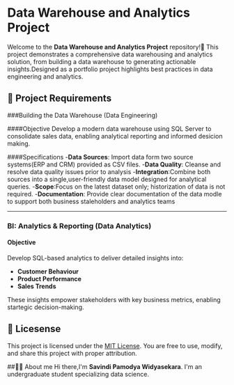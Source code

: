 # Data Warehouse and Analytics Project

Welcome to the **Data Warehouse and Analytics Project** repository!🚀
This project demonstrates a comprehensive data warehousing and analytics solution, from building a data warehouse to generating actionable insights.Designed as a portfolio project highlights best practices in data engineering and analytics.

## 🚀 Project Requirements

###Building the Data Warehouse (Data Engineering)

####Objective
Develop a modern data warehouse using SQL Server to consolidate sales data, enabling analytical reporting and informed desicion making.

####Specifications
-**Data Sources**: Import data form two source systems(ERP and CRM) provided as CSV files.
-**Data Quality**: Cleanse and resolve data quality issues prior to analysis
-**Integration**:Combine both sources into a single,user-friendly data model designed for analytical queries.
-**Scope**:Focus on the latest dataset only; historization of data is not required.
-**Documentation**: Provide clear documentation of the data modle to support both business staleholders and analytics teams

---

### BI: Analytics & Reporting (Data Analytics)

#### Objective
Develop SQL-based analytics to deliver detailed insights into:
- **Customer Behaviour**
- **Product Performance**
- **Sales Trends**

These insights empower stakeholders with key business metrics, enabling startegic decision-making.

## 🪪 Licesense

This project is licensed under the [MIT License](LICENSE). You are free to use, modify, and share this project with proper attribution.

##👩‍💻 About me
Hi there,I'm **Savindi Pamodya Widyasekara**. I'm an undergraduate student specializing data science.

